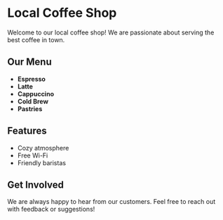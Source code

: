 # Local Coffee Shop

Welcome to our local coffee shop! We are passionate about serving the best coffee in town.

## Our Menu
- **Espresso**
- **Latte**
- **Cappuccino**
- **Cold Brew**
- **Pastries**

## Features
- Cozy atmosphere
- Free Wi-Fi
- Friendly baristas

## Get Involved
We are always happy to hear from our customers. Feel free to reach out with feedback or suggestions!